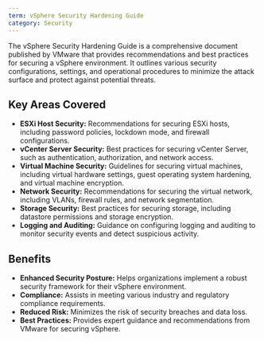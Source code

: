 ```yaml
---
term: vSphere Security Hardening Guide
category: Security
---
```


The vSphere Security Hardening Guide is a comprehensive document published by VMware that provides recommendations and best practices for securing a vSphere environment. It outlines various security configurations, settings, and operational procedures to minimize the attack surface and protect against potential threats.

## Key Areas Covered

*   **ESXi Host Security:** Recommendations for securing ESXi hosts, including password policies, lockdown mode, and firewall configurations.
*   **vCenter Server Security:** Best practices for securing vCenter Server, such as authentication, authorization, and network access.
*   **Virtual Machine Security:** Guidelines for securing virtual machines, including virtual hardware settings, guest operating system hardening, and virtual machine encryption.
*   **Network Security:** Recommendations for securing the virtual network, including VLANs, firewall rules, and network segmentation.
*   **Storage Security:** Best practices for securing storage, including datastore permissions and storage encryption.
*   **Logging and Auditing:** Guidance on configuring logging and auditing to monitor security events and detect suspicious activity.

## Benefits

*   **Enhanced Security Posture:** Helps organizations implement a robust security framework for their vSphere environment.
*   **Compliance:** Assists in meeting various industry and regulatory compliance requirements.
*   **Reduced Risk:** Minimizes the risk of security breaches and data loss.
*   **Best Practices:** Provides expert guidance and recommendations from VMware for securing vSphere.
